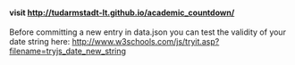 #### visit http://tudarmstadt-lt.github.io/academic_countdown/

Before committing a new entry in data.json you can test the validity of your date string here:
http://www.w3schools.com/js/tryit.asp?filename=tryjs_date_new_string
